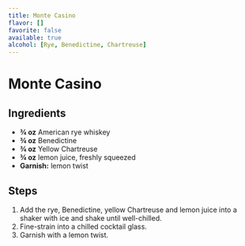 ```yaml
---
title: Monte Casino
flavor: []
favorite: false
available: true
alcohol: [Rye, Benedictine, Chartreuse]
---
```

# Monte Casino

## Ingredients
- **¾ oz** American rye whiskey
- **¾ oz** Benedictine
- **¾ oz** Yellow Chartreuse
- **¾ oz** lemon juice, freshly squeezed
- **Garnish:** lemon twist

## Steps
1. Add the rye, Benedictine, yellow Chartreuse and lemon juice into a shaker with ice and shake until well-chilled.
2. Fine-strain into a chilled cocktail glass.
3. Garnish with a lemon twist.





